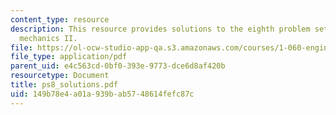 ```yaml
---
content_type: resource
description: This resource provides solutions to the eighth problem set on engineering
  mechanics II.
file: https://ol-ocw-studio-app-qa.s3.amazonaws.com/courses/1-060-engineering-mechanics-ii-spring-2006/149b78e4a01a939bab5748614fefc87c_ps8_solutions.pdf
file_type: application/pdf
parent_uid: e4c563cd-0bf0-393e-9773-dce6d8af420b
resourcetype: Document
title: ps8_solutions.pdf
uid: 149b78e4-a01a-939b-ab57-48614fefc87c
---
```

